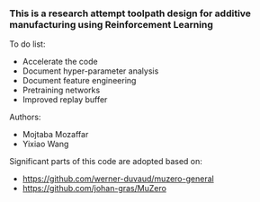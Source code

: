 
### This is a research attempt toolpath design for additive manufacturing using Reinforcement Learning

To do list:
* Accelerate the code
* Document hyper-parameter analysis
* Document feature engineering 
* Pretraining networks
* Improved replay buffer

Authors:
* Mojtaba Mozaffar
* Yixiao Wang

Significant parts of this code are adopted based on:
* https://github.com/werner-duvaud/muzero-general
* https://github.com/johan-gras/MuZero

